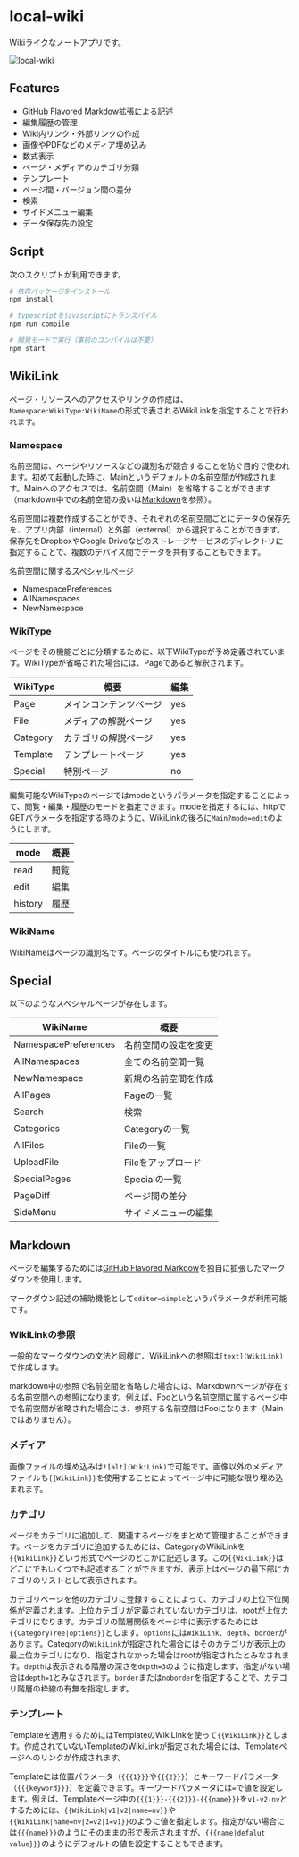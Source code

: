# local-wiki

Wikiライクなノートアプリです。

![local-wiki](https://user-images.githubusercontent.com/59227885/109525373-ce7f7300-7af4-11eb-9d4e-5288538604d3.png)

## Features

* [GitHub Flavored Markdow](https://github.github.com/gfm/)拡張による記述
* 編集履歴の管理
* Wiki内リンク・外部リンクの作成
* 画像やPDFなどのメディア埋め込み
* 数式表示
* ページ・メディアのカテゴリ分類
* テンプレート
* ページ間・バージョン間の差分
* 検索
* サイドメニュー編集
* データ保存先の設定

## Script

次のスクリプトが利用できます。
```sh
# 依存パッケージをインストール
npm install

# typescriptをjavascriptにトランスパイル
npm run compile

# 開発モードで実行（事前のコンパイルは不要）
npm start
```


## WikiLink

ページ・リソースへのアクセスやリンクの作成は、`Namespace:WikiType:WikiName`の形式で表されるWikiLinkを指定することで行われます。

### Namespace

名前空間は、ページやリソースなどの識別名が競合することを防ぐ目的で使われます。初めて起動した時に、Mainというデフォルトの名前空間が作成されます。Mainへのアクセスでは、名前空間（Main）を省略することができます（markdown中での名前空間の扱いは[Markdown](#markdown)を参照）。

名前空間は複数作成することができ、それぞれの名前空間ごとにデータの保存先を、アプリ内部（internal）と外部（external）から選択することができます。保存先をDropboxやGoogle Driveなどのストレージサービスのディレクトリに指定することで、複数のデバイス間でデータを共有することもできます。

名前空間に関する[スペシャルページ](#special)
* NamespacePreferences
* AllNamespaces
* NewNamespace

### WikiType

ページをその機能ごとに分類するために、以下WikiTypeが予め定義されています。WikiTypeが省略された場合には、Pageであると解釈されます。

| WikiType | 概要                   | 編集 |
| -------- | ---------------------- | ---- |
| Page     | メインコンテンツページ | yes  |
| File     | メディアの解説ページ   | yes  |
| Category | カテゴリの解説ページ   | yes  |
| Template | テンプレートページ     | yes  |
| Special  | 特別ページ             | no   |

編集可能なWikiTypeのページではmodeというパラメータを指定することによって、閲覧・編集・履歴のモードを指定できます。modeを指定するには、httpでGETパラメータを指定する時のように、WikiLinkの後ろに`Main?mode=edit`のようにします。

| mode    | 概要 |
| ------- | ---- |
| read    | 閲覧 |
| edit    | 編集 |
| history | 履歴 |


### WikiName

WikiNameはページの識別名です。ページのタイトルにも使われます。

## Special

以下のようなスペシャルページが存在します。

| WikiName             | 概要                 |
| -------------------- | -------------------- |
| NamespacePreferences | 名前空間の設定を変更 |
| AllNamespaces        | 全ての名前空間一覧   |
| NewNamespace         | 新規の名前空間を作成 |
| AllPages             | Pageの一覧           |
| Search               | 検索                 |
| Categories           | Categoryの一覧       |
| AllFiles             | Fileの一覧           |
| UploadFile           | Fileをアップロード   |
| SpecialPages         | Specialの一覧        |
| PageDiff             | ページ間の差分       |
| SideMenu             | サイドメニューの編集 |


## Markdown

ページを編集するためには[GitHub Flavored Markdow](https://github.github.com/gfm/)を独自に拡張したマークダウンを使用します。

マークダウン記述の補助機能として`editor=simple`というパラメータが利用可能です。

### WikiLinkの参照

一般的なマークダウンの文法と同様に、WikiLinkへの参照は`[text](WikiLink)`で作成します。

markdown中の参照で名前空間を省略した場合には、Markdownページが存在する名前空間への参照になります。例えば、Fooという名前空間に属するページ中で名前空間が省略された場合には、参照する名前空間はFooになります（Mainではありません）。

### メディア

画像ファイルの埋め込みは`![alt](WikiLink)`で可能です。画像以外のメディアファイルも`{{WikiLink}}`を使用することによってページ中に可能な限り埋め込まれます。

### カテゴリ

ページをカテゴリに追加して、関連するページをまとめて管理することができます。ページをカテゴリに追加するためには、CategoryのWikiLinkを`{{WikiLink}}`という形式でページのどこかに記述します。この`{{WikiLink}}`はどこにでもいくつでも記述することができますが、表示上はページの最下部にカテゴリのリストとして表示されます。

カテゴリページを他のカテゴリに登録することによって、カテゴリの上位下位関係が定義されます。上位カテゴリが定義されていないカテゴリは、rootが上位カテゴリになります。カテゴリの階層関係をページ中に表示するためには`{{CategoryTree|options}}`とします。`options`には`WikiLink`、`depth`、`border`があります。Categoryの`WikiLink`が指定された場合にはそのカテゴリが表示上の最上位カテゴリになり、指定されなかった場合はrootが指定されたとみなされます。`depth`は表示される階層の深さを`depth=3`のように指定します。指定がない場合は`depth=1`とみなされます。`border`または`noborder`を指定することで、カテゴリ階層の枠線の有無を指定します。

### テンプレート

Templateを適用するためにはTemplateのWikiLinkを使って`{{WikiLink}}`とします。作成されていないTemplateのWikiLinkが指定された場合には、Templateページへのリンクが作成されます。

Templateには位置パラメータ（`{{{1}}}`や`{{{2}}}`）とキーワードパラメータ（`{{{keyword}}}`）を定義できます。キーワードパラメータには`=`で値を設定します。例えば、Templateページ中の`{{{1}}}-{{{2}}}-{{{name}}}`を`v1-v2-nv`とするためには、`{{WikiLink|v1|v2|name=nv}}`や`{{WikiLink|name=nv|2=v2|1=v1}}`のように値を指定します。指定がない場合には`{{{name}}}`のようにそのままの形で表示されますが、`{{{name|defalut value}}}`のようにデフォルトの値を設定することもできます。
